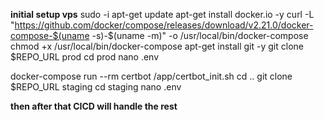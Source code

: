 **initial setup vps**
sudo -i
apt-get update
apt-get install docker.io -y
curl -L "https://github.com/docker/compose/releases/download/v2.21.0/docker-compose-$(uname -s)-$(uname -m)" -o /usr/local/bin/docker-compose
chmod +x /usr/local/bin/docker-compose
apt-get install git -y
git clone $REPO_URL prod
cd prod
nano .env

docker-compose run --rm certbot /app/certbot_init.sh
cd ..
git clone $REPO_URL staging
cd staging
nano .env

**then after that CICD will handle the rest**